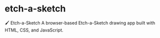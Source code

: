 # etch-a-sketch
🖌️ Etch-a-Sketch A browser-based Etch-a-Sketch drawing app built with HTML, CSS, and JavaScript.
